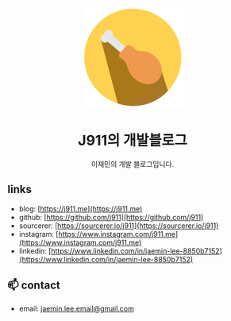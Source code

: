 <p align="center">
  <img src="assets/image/logo-round.png">
  <h1 align="center">J911의 개발블로그</h1>
  <p align="center">이재민의 개발 블로그입니다.</p>
</p>

## links
- blog: [https://j911.me](https://j911.me)
- github: [https://github.com/j911](https://github.com/j911)
- sourcerer: [https://sourcerer.io/j911](https://sourcerer.io/j911)
- instagram: [https://www.instagram.com/j911.me](https://www.instagram.com/j911.me)
- linkedin: [https://www.linkedin.com/in/jaemin-lee-8850b7152](https://www.linkedin.com/in/jaemin-lee-8850b7152)

## :mailbox: contact
- email: jaemin.lee.email@gmail.com
